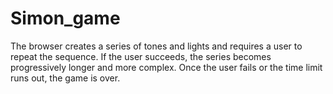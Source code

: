 # Simon_game
The browser creates a series of tones and lights and requires a user to repeat the sequence. If the user succeeds, the series becomes progressively longer and more complex. Once the user fails or the time limit runs out, the game is over.